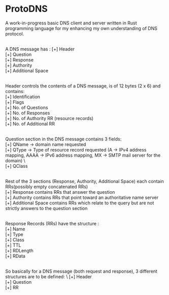 # ProtoDNS
A work-in-progress basic DNS client and server written in Rust programming language for my enhancing my own understanding of DNS protocol. 

\
A DNS message has : 
    [+] Header  \
    [+] Question    \
    [+] Response    \
    [+] Authority   \
    [+] Additional Space    

\
Header controls the contents of a DNS message, is of 12 bytes (2 x 6) and contains: \
    [+] Identification  \
    [+] Flags   \
    [+] No. of Questions    \
    [+] No. of Responses    \
    [+] No. of Authority RR (resource records)  \
    [+] No. of Additional RR    

\
Question section in the DNS message contains 3 fields: \
    [+] QName -> domain name requested  \
    [+] QType -> Type of resource record requested  (A -> IPv4 address mapping, AAAA -> IPv6 address mapping, MX -> SMTP mail server for the domain) \     
    [+] QClass  

\
Rest of the 3 sections (Response, Authority, Additional Space) each contain RRs(possibly empty concatenated RRs) \
    [+] Response contains RRs that answer the question  \
    [+] Authority contains RRs that point toward an authoritative name server   \
    [+] Additional Space contains RRs which relate to the query but are not strictly answers to the question section    

\
Response Records (RRs) have the structure : \
    [+] Name    \
    [+] Type    \
    [+] Class   \
    [+] TTL \
    [+] RDLength    \
    [+] RData   

\
So basically for a DNS message (both request and response), 3 different structures are to be defined: \ 
    [+] Header  \
    [+] Question    \
    [+] RR  

